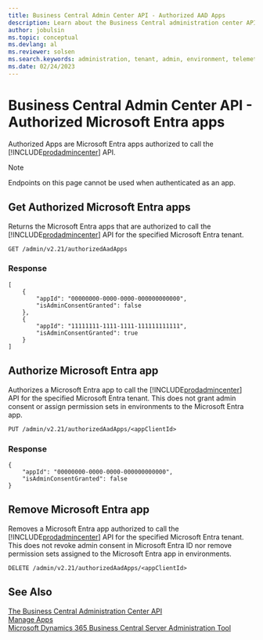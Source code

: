 ```yaml
---
title: Business Central Admin Center API - Authorized AAD Apps
description: Learn about the Business Central administration center API for authorizing Microsoft Entra apps.
author: jobulsin
ms.topic: conceptual
ms.devlang: al
ms.reviewer: solsen
ms.search.keywords: administration, tenant, admin, environment, telemetry
ms.date: 02/24/2023
---
```


# Business Central Admin Center API - Authorized Microsoft Entra apps 

Authorized Apps are Microsoft Entra apps authorized to call the [!INCLUDE[prodadmincenter](../developer/includes/prodadmincenter.md)] API.

> [!NOTE]
> Endpoints on this page cannot be used when authenticated as an app.

## Get Authorized Microsoft Entra apps

Returns the Microsoft Entra apps that are authorized to call the [!INCLUDE[prodadmincenter](../developer/includes/prodadmincenter.md)] API for the specified Microsoft Entra tenant.

```
GET /admin/v2.21/authorizedAadApps
```

### Response

```
[
    {
        "appId": "00000000-0000-0000-000000000000",
        "isAdminConsentGranted": false
    },
    {
        "appId": "11111111-1111-1111-111111111111",
        "isAdminConsentGranted": true
    }
]
```

## Authorize Microsoft Entra app

Authorizes a Microsoft Entra app to call the [!INCLUDE[prodadmincenter](../developer/includes/prodadmincenter.md)] API for the specified Microsoft Entra tenant. This does not grant admin consent or assign permission sets in environments to the Microsoft Entra app.

```
PUT /admin/v2.21/authorizedAadApps/<appClientId>
```

### Response
```
{
    "appId": "00000000-0000-0000-000000000000",
    "isAdminConsentGranted": false
}
```
## Remove Microsoft Entra app

Removes a Microsoft Entra app authorized to call the [!INCLUDE[prodadmincenter](../developer/includes/prodadmincenter.md)] API for the specified Microsoft Entra tenant. This does not revoke admin consent in Microsoft Entra ID nor remove permission sets assigned to the Microsoft Entra app in environments.

```
DELETE /admin/v2.21/authorizedAadApps/<appClientId>
```

## See Also

[The Business Central Administration Center API](administration-center-api.md)  
[Manage Apps](tenant-admin-center-manage-apps.md)  
[Microsoft Dynamics 365 Business Central Server Administration Tool](administration-tool.md) 
